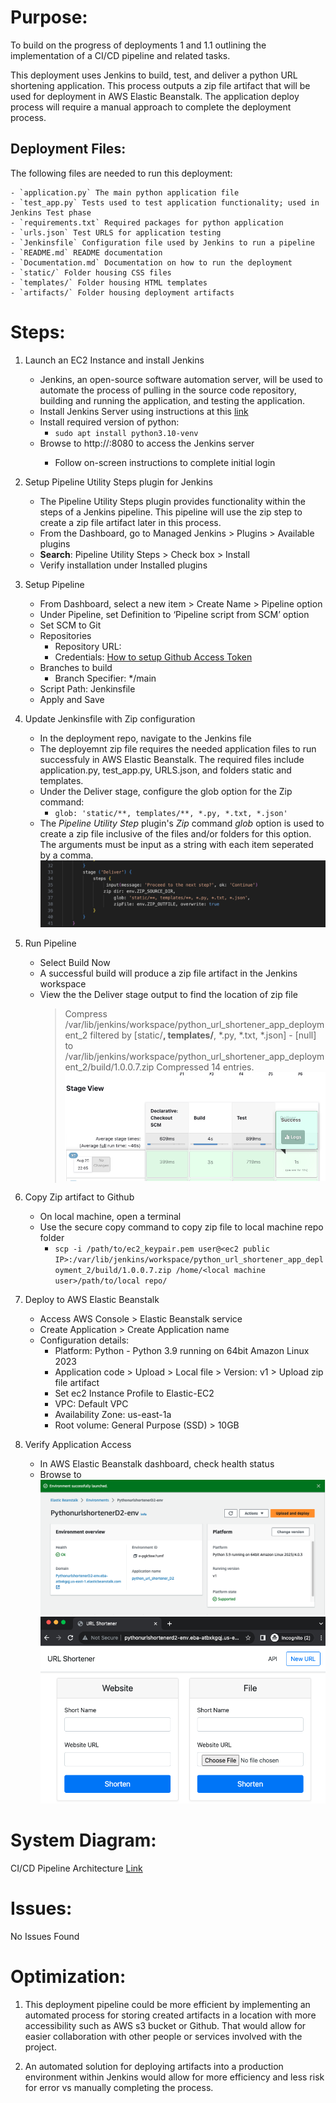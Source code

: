 # Purpose:

To build on the progress of deployments 1 and 1.1 outlining the implementation of a CI/CD pipeline and related tasks.

This deployment uses Jenkins to build, test, and deliver a python URL shortening application. This process outputs a zip file artifact that will be used for deployment in AWS Elastic Beanstalk. The application deploy process will require a manual approach to complete the deployment process.

## Deployment Files:

The following files are needed to run this deployment:

    - `application.py` The main python application file
    - `test_app.py` Tests used to test application functionality; used in Jenkins Test phase
    - `requirements.txt` Required packages for python application
    - `urls.json` Test URLS for application testing
    - `Jenkinsfile` Configuration file used by Jenkins to run a pipeline
    - `README.md` README documentation
    - `Documentation.md` Documentation on how to run the deployment
    - `static/` Folder housing CSS files
    - `templates/` Folder housing HTML templates
    - `artifacts/` Folder housing deployment artifacts

# Steps:

1. Launch an EC2 Instance and install Jenkins

   - Jenkins, an open-source software automation server, will be used to automate the process of pulling in the source code repository, building and running the application, and testing the application.
   - Install Jenkins Server using instructions at this [link](https://pkg.jenkins.io/debian/)
   - Install required version of python:
     - `sudo apt install python3.10-venv`
   - Browse to http://<instance public IP>:8080 to access the Jenkins server
     - Follow on-screen instructions to complete initial login

2. Setup Pipeline Utility Steps plugin for Jenkins

   - The Pipeline Utility Steps plugin provides functionality within the steps of a Jenkins pipeline. This pipeline will use the zip step to create a zip file artifact later in this process.
   - From the Dashboard, go to Managed Jenkins > Plugins > Available plugins
   - **Search**: Pipeline Utility Steps > Check box > Install
   - Verify installation under Installed plugins

3. Setup Pipeline

   - From Dashboard, select a new item > Create Name > Pipeline option
   - Under Pipeline, set Definition to ‘Pipeline script from SCM’ option
   - Set SCM to Git
   - Repositories
     - Repository URL: <Github Repo URL>
     - Credentials: [How to setup Github Access Token](https://docs.github.com/en/enterprise-server@3.8/authentication/keeping-your-account-and-data-secure/managing-your-personal-access-tokens)
   - Branches to build
     - Branch Specifier: \*/main
   - Script Path: Jenkinsfile
   - Apply and Save

4. Update Jenkinsfile with Zip configuration

   - In the deployment repo, navigate to the Jenkins file
   - The deployemnt zip file requires the needed application files to run successfuly in AWS Elastic Beanstalk. The required files include application.py, test_app.py, URLS.json, and folders static and templates.
   - Under the Deliver stage, configure the glob option for the Zip command:
     - `glob: 'static/**, templates/**, *.py, *.txt, *.json'`
   - The _Pipeline Utility Step_ plugin's _Zip_ command _glob_ option is used to create a zip file inclusive of the files and/or folders for this option. The arguments must be input as a string with each item seperated by a comma.
     ![pipeline_zip_1](images/pipeline_zip_1.png)<br>

5. Run Pipeline

   - Select Build Now
   - A successful build will produce a zip file artifact in the Jenkins workspace
   - View the the Deliver stage output to find the location of zip file
     > Compress /var/lib/jenkins/workspace/python_url_shortener_app_deployment_2 filtered by [static/**, templates/**, *.py, *.txt, *.json] - [null] to /var/lib/jenkins/workspace/python_url_shortener_app_deployment_2/build/1.0.0.7.zip Compressed 14 entries.
     > ![deliver_stage_output](images/deliver_stage_output.png)

6. Copy Zip artifact to Github

   - On local machine, open a terminal
   - Use the secure copy command to copy zip file to local machine repo folder
     - `scp -i /path/to/ec2_keypair.pem user@<ec2 public IP>:/var/lib/jenkins/workspace/python_url_shortener_app_deployment_2/build/1.0.0.7.zip /home/<local machine user>/path/to/local repo/`

7. Deploy to AWS Elastic Beanstalk

   - Access AWS Console > Elastic Beanstalk service
   - Create Application > Create Application name
   - Configuration details:
     - Platform: Python - Python 3.9 running on 64bit Amazon Linux 2023
     - Application code > Upload > Local file > Version: v1 > Upload zip file artifact
     - Set ec2 Instance Profile to Elastic-EC2
     - VPC: Default VPC
     - Availability Zone: us-east-1a
     - Root volume: General Purpose (SSD) > 10GB

8. Verify Application Access

   - In AWS Elastic Beanstalk dashboard, check health status
   - Browse to
     ![aws_eb_2](images/aws_eb_2.png)<br>
     ![aws_eb_1](images/aws_eb_1.png)<br>

# System Diagram:

CI/CD Pipeline Architecture [Link](https://github.com/kaedmond24/python_url_shortener_app_deployment_2/blob/main/c4_deployment_2.png)

# Issues:

No Issues Found

# Optimization:

1. This deployment pipeline could be more efficient by implementing an automated process for storing created artifacts in a location with more accessibility such as AWS s3 bucket or Github. That would allow for easier collaboration with other people or services involved with the project.

2. An automated solution for deploying artifacts into a production environment within Jenkins would allow for more efficiency and less risk for error vs manually completing the process.
